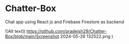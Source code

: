 # Chatter-Box
Chat app using React js and Firebase Firestore as backend

![Alt text]( https://github.com/pradeish29/Chatter-Box/blob/main/Screenshot 2024-05-26 132522.png )

